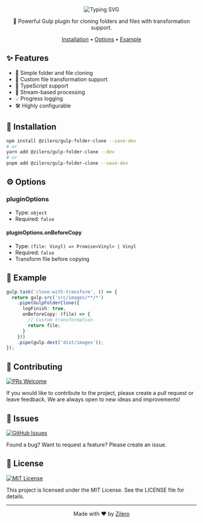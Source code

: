 <div align="center">

<img src="https://readme-typing-svg.demolab.com?font=Montserrat&weight=700&size=35&duration=3000&pause=1000&color=CF4647&background=45FF0000&center=true&vCenter=true&width=600&height=70&lines=Gulp+Folder+Clone;Simple+%26+Efficient;Type-Safe+Cloning" alt="Typing SVG" />

📂 Powerful Gulp plugin for cloning folders and files with transformation support.

[Installation](#-installation) •
[Options](#-options) •
[Example](#-example)

</div>

## ✨ Features

- 📁 Simple folder and file cloning
- 🔄 Custom file transformation support
- 📝 TypeScript support
- 🚀 Stream-based processing
- 💡 Progress logging
- 🛠️ Highly configurable

## 🚀 Installation

```bash
npm install @zilero/gulp-folder-clone --save-dev
# or
yarn add @zilero/gulp-folder-clone --dev
# or
pnpm add @zilero/gulp-folder-clone --save-dev
```

## ⚙️ Options

### pluginOptions
- Type: `object`
- Required: `false`

#### pluginOptions.onBeforeCopy
- Type: `(file: Vinyl) => Promise<Vinyl> | Vinyl`
- Required: `false`
- Transform file before copying

## 📝 Example

```typescript
gulp.task('clone-with-transform', () => {
  return gulp.src('src/images/**/*')
    .pipe(GulpFolderClone({
      logFinish: true,
      onBeforeCopy: (file) => {
        // Custom transformation
        return file;
      }
    }))
    .pipe(gulp.dest('dist/images'));
});
```

## 🤝 Contributing

[![PRs Welcome](https://img.shields.io/badge/PRs-welcome-brightgreen.svg)](CONTRIBUTING.md)

If you would like to contribute to the project, please create a pull request or leave feedback. We are always open to new ideas and improvements!

## 🐛 Issues

[![GitHub Issues](https://img.shields.io/github/issues/zilero/gulp-plugins-hub.svg)](https://github.com/zilero/gulp-plugins-hub/issues)

Found a bug? Want to request a feature? Please create an issue.

## 📄 License

[![MIT License](https://img.shields.io/badge/license-MIT-blue.svg)](LICENSE)

This project is licensed under the MIT License. See the LICENSE file for details.

---

<div align="center">

Made with ❤️ by [Zilero](https://github.com/zilero)

</div>
